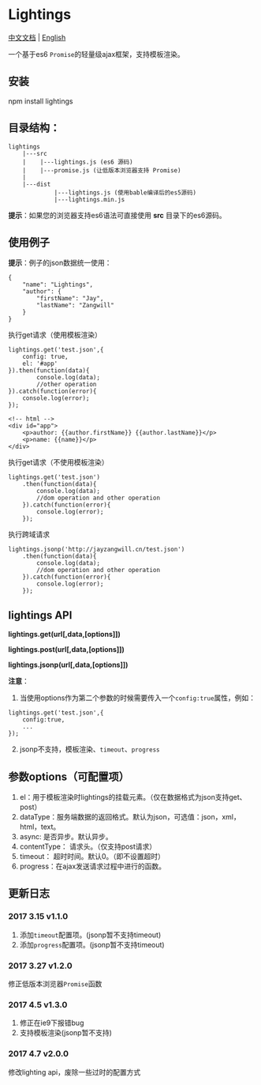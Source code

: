 # Lightings
[中文文档](https://github.com/JayZangwill/lightings/blob/master/doc/README-zh.md) | [English](https://github.com/JayZangwill/lightings/blob/master/README.md)

一个基于es6 `Promise`的轻量级ajax框架，支持模板渲染。

## 安装

npm install lightings

## 目录结构：

	lightings
		|---src
		|    |---lightings.js (es6 源码)
		|    |---promise.js (让低版本浏览器支持 Promise)
		|
		|---dist
	     	     |---lightings.js (使用bable编译后的es5源码)
		         |---lightings.min.js
		 
**提示**：如果您的浏览器支持es6语法可直接使用 **src** 目录下的es6源码。

## 使用例子

**提示**：例子的json数据统一使用：
```
{
	"name": "Lightings",
	"author": {
		"firstName": "Jay",
		"lastName": "Zangwill"
	}
}
```
执行get请求（使用模板渲染）
```
lightings.get('test.json',{
	config: true,
	el: '#app'
}).then(function(data){
		console.log(data);
		//other operation
}).catch(function(error){
	console.log(error);
});
```

```
<!-- html -->
<div id="app">
	<p>author: {{author.firstName}} {{author.lastName}}</p>
	<p>name: {{name}}</p>
</div>
```

执行get请求（不使用模板渲染）
```
lightings.get('test.json')
	.then(function(data){
		console.log(data);
		//dom operation and other operation
	}).catch(function(error){
		console.log(error);
	});
```

执行跨域请求
```
lightings.jsonp('http://jayzangwill.cn/test.json')
	.then(function(data){
		console.log(data);
		//dom operation and other operation
	}).catch(function(error){
		console.log(error);
	});
```

## lightings API
**lightings.get(url[,data,[options]])**

**lightings.post(url[,data,[options]])**

**lightings.jsonp(url[,data,[options]])**

**注意**：
1. 当使用options作为第二个参数的时候需要传入一个`config:true`属性，例如：
```
lightings.get('test.json',{
	config:true,
	...
});
```

2. jsonp不支持，模板渲染、`timeout`、`progress`

## 参数options（可配置项）
1. el：用于模板渲染时lightings的挂载元素。（仅在数据格式为json支持get、post）
2. dataType：服务端数据的返回格式。默认为json，可选值：json，xml，html，text。
3. async: 是否异步。默认异步。
4. contentType： 请求头。（仅支持post请求）
5. timeout： 超时时间。默认0。（即不设置超时）
6. progress：在ajax发送请求过程中进行的函数。
## 更新日志
### 2017 3.15 v1.1.0

1. 添加`timeout`配置项。(jsonp暂不支持timeout)
3. 添加`progress`配置项。(jsonp暂不支持timeout)

### 2017 3.27 v1.2.0

修正低版本浏览器`Promise`函数

### 2017 4.5 v1.3.0

1. 修正在ie9下报错bug
2. 支持模板渲染(jsonp暂不支持)

### 2017 4.7 v2.0.0

修改lighting api，废除一些过时的配置方式
